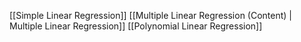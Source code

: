 [[Simple Linear Regression]]
[[Multiple Linear Regression (Content) | Multiple Linear Regression]]
[[Polynomial Linear Regression]]
